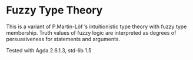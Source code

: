 # Fuzzy Type Theory

This is a variant of P.Martin-Löf ’s intuitionistic type theory with fuzzy type membership. Truth values of fuzzy logic are interpreted as degrees of persuasiveness for statements and arguments. 

Tested with Agda 2.6.1.3, std-lib 1.5
